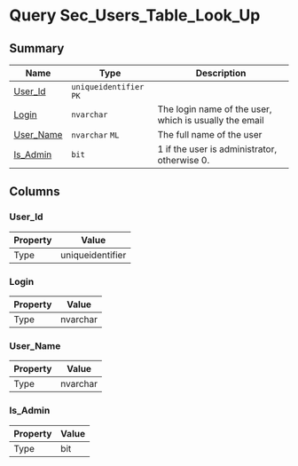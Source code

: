 # Query Sec_Users_Table_Look_Up


## Summary

| Name | Type | Description |
| - | - | --- |
|[User_Id](#user_id)|`uniqueidentifier` `PK`||
|[Login](#login)|`nvarchar` |The login name of the user, which is usually the email|
|[User_Name](#user_name)|`nvarchar` `ML`|The full name of the user|
|[Is_Admin](#is_admin)|`bit` |1 if the user is administrator, otherwise 0.|

## Columns

### User_Id

| Property | Value |
| - | - |
|Type|uniqueidentifier|

### Login

| Property | Value |
| - | - |
|Type|nvarchar|

### User_Name

| Property | Value |
| - | - |
|Type|nvarchar|

### Is_Admin

| Property | Value |
| - | - |
|Type|bit|


